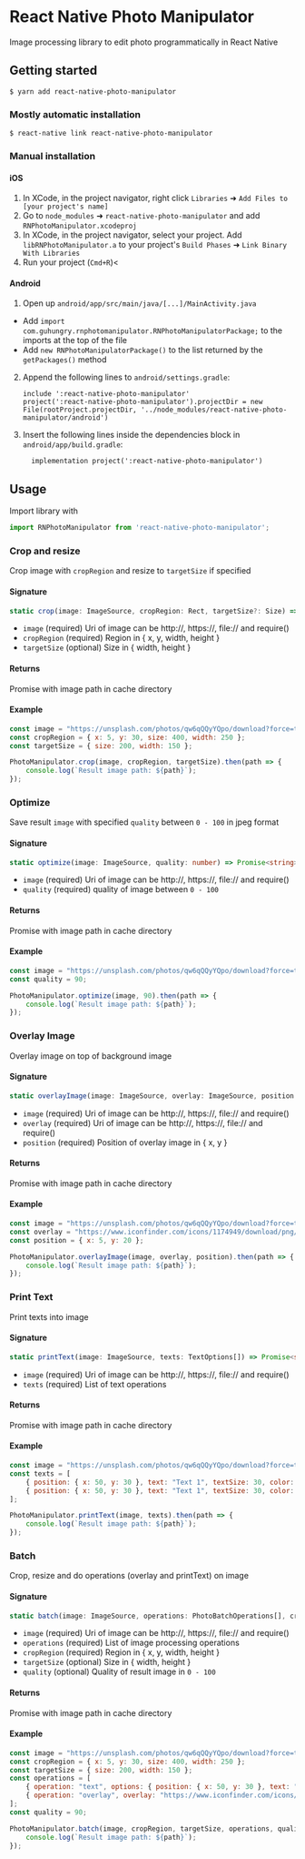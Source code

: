 # React Native Photo Manipulator
Image processing library to edit photo programmatically in React Native

## Getting started

`$ yarn add react-native-photo-manipulator`

### Mostly automatic installation

`$ react-native link react-native-photo-manipulator`

### Manual installation


#### iOS

1. In XCode, in the project navigator, right click `Libraries` ➜ `Add Files to [your project's name]`
2. Go to `node_modules` ➜ `react-native-photo-manipulator` and add `RNPhotoManipulator.xcodeproj`
3. In XCode, in the project navigator, select your project. Add `libRNPhotoManipulator.a` to your project's `Build Phases` ➜ `Link Binary With Libraries`
4. Run your project (`Cmd+R`)<

#### Android

1. Open up `android/app/src/main/java/[...]/MainActivity.java`
  - Add `import com.guhungry.rnphotomanipulator.RNPhotoManipulatorPackage;` to the imports at the top of the file
  - Add `new RNPhotoManipulatorPackage()` to the list returned by the `getPackages()` method
2. Append the following lines to `android/settings.gradle`:
  	```
  	include ':react-native-photo-manipulator'
  	project(':react-native-photo-manipulator').projectDir = new File(rootProject.projectDir, '../node_modules/react-native-photo-manipulator/android')
  	```
3. Insert the following lines inside the dependencies block in `android/app/build.gradle`:
  	```
      implementation project(':react-native-photo-manipulator')
  	```


## Usage
Import library with
```javascript
import RNPhotoManipulator from 'react-native-photo-manipulator';
```

### Crop and resize
Crop image with `cropRegion` and resize to `targetSize` if specified

#### Signature
```typescript
static crop(image: ImageSource, cropRegion: Rect, targetSize?: Size) => Promise<string>
```

* `image` (required) Uri of image can be http://, https://, file:// and require()
* `cropRegion` (required) Region in { x, y, width, height }
* `targetSize` (optional) Size in { width, height }

#### Returns
Promise with image path in cache directory

#### Example
```javascript
const image = "https://unsplash.com/photos/qw6qQQyYQpo/download?force=true";
const cropRegion = { x: 5, y: 30, size: 400, width: 250 };
const targetSize = { size: 200, width: 150 };

PhotoManipulator.crop(image, cropRegion, targetSize).then(path => {
    console.log(`Result image path: ${path}`);
});
```

### Optimize
Save result `image` with specified `quality` between `0 - 100` in jpeg format


#### Signature
```typescript
static optimize(image: ImageSource, quality: number) => Promise<string>
```

* `image` (required) Uri of image can be http://, https://, file:// and require()
* `quality` (required) quality of image between `0 - 100`

#### Returns
Promise with image path in cache directory

#### Example
```javascript
const image = "https://unsplash.com/photos/qw6qQQyYQpo/download?force=true";
const quality = 90;

PhotoManipulator.optimize(image, 90).then(path => {
    console.log(`Result image path: ${path}`);
});
```

### Overlay Image
Overlay image on top of background image

#### Signature
```typescript
static overlayImage(image: ImageSource, overlay: ImageSource, position: Point) => Promise<string>
```

* `image` (required) Uri of image can be http://, https://, file:// and require()
* `overlay` (required) Uri of image can be http://, https://, file:// and require()
* `position` (required) Position of overlay image in { x, y }

#### Returns
Promise with image path in cache directory

#### Example
```javascript
const image = "https://unsplash.com/photos/qw6qQQyYQpo/download?force=true";
const overlay = "https://www.iconfinder.com/icons/1174949/download/png/128";
const position = { x: 5, y: 20 };

PhotoManipulator.overlayImage(image, overlay, position).then(path => {
    console.log(`Result image path: ${path}`);
});
```

### Print Text
Print texts into image

#### Signature
```typescript
static printText(image: ImageSource, texts: TextOptions[]) => Promise<string>
```

* `image` (required) Uri of image can be http://, https://, file:// and require()
* `texts` (required) List of text operations

#### Returns
Promise with image path in cache directory

#### Example
```javascript
const image = "https://unsplash.com/photos/qw6qQQyYQpo/download?force=true";
const texts = [
    { position: { x: 50, y: 30 }, text: "Text 1", textSize: 30, color: "#000000" },
    { position: { x: 50, y: 30 }, text: "Text 1", textSize: 30, color: "#FFFFFF", thickness: 3 }
];

PhotoManipulator.printText(image, texts).then(path => {
    console.log(`Result image path: ${path}`);
});
```

### Batch
Crop, resize and do operations (overlay and printText) on image

#### Signature
```typescript
static batch(image: ImageSource, operations: PhotoBatchOperations[], cropRegion: Rect, targetSize?: Size, quality?: number) => Promise<string>
```

* `image` (required) Uri of image can be http://, https://, file:// and require()
* `operations` (required) List of image processing operations
* `cropRegion` (required) Region in { x, y, width, height }
* `targetSize` (optional) Size in { width, height }
* `quality` (optional) Quality of result image in `0 - 100`

#### Returns
Promise with image path in cache directory

#### Example
```javascript
const image = "https://unsplash.com/photos/qw6qQQyYQpo/download?force=true";
const cropRegion = { x: 5, y: 30, size: 400, width: 250 };
const targetSize = { size: 200, width: 150 };
const operations = [
    { operation: "text", options: { position: { x: 50, y: 30 }, text: "Text 1", textSize: 30, color: "#000000" } },
    { operation: "overlay", overlay: "https://www.iconfinder.com/icons/1174949/download/png/128", position: { x: 5, y: 20 } },
];
const quality = 90;

PhotoManipulator.batch(image, cropRegion, targetSize, operations, quality).then(path => {
    console.log(`Result image path: ${path}`);
});
```
